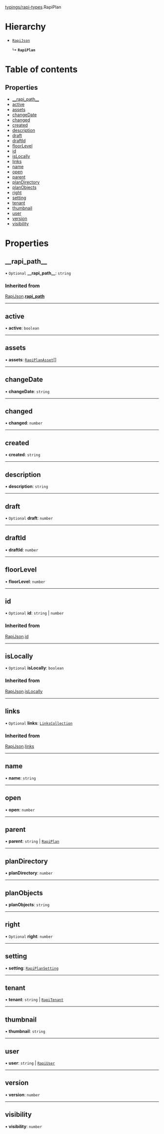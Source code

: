 [typings/rapi-types](../modules/typings_rapi_types.md).RapiPlan

# Hierarchy

- [`RapiJson`](typings_rapi_types.RapiJson.md)

  ↳ **`RapiPlan`**

# Table of contents

## Properties

- [\_\_rapi\_path\_\_](typings_rapi_types.RapiPlan.md#__rapi_path__)
- [active](typings_rapi_types.RapiPlan.md#active)
- [assets](typings_rapi_types.RapiPlan.md#assets)
- [changeDate](typings_rapi_types.RapiPlan.md#changedate)
- [changed](typings_rapi_types.RapiPlan.md#changed)
- [created](typings_rapi_types.RapiPlan.md#created)
- [description](typings_rapi_types.RapiPlan.md#description)
- [draft](typings_rapi_types.RapiPlan.md#draft)
- [draftId](typings_rapi_types.RapiPlan.md#draftid)
- [floorLevel](typings_rapi_types.RapiPlan.md#floorlevel)
- [id](typings_rapi_types.RapiPlan.md#id)
- [isLocally](typings_rapi_types.RapiPlan.md#islocally)
- [links](typings_rapi_types.RapiPlan.md#links)
- [name](typings_rapi_types.RapiPlan.md#name)
- [open](typings_rapi_types.RapiPlan.md#open)
- [parent](typings_rapi_types.RapiPlan.md#parent)
- [planDirectory](typings_rapi_types.RapiPlan.md#plandirectory)
- [planObjects](typings_rapi_types.RapiPlan.md#planobjects)
- [right](typings_rapi_types.RapiPlan.md#right)
- [setting](typings_rapi_types.RapiPlan.md#setting)
- [tenant](typings_rapi_types.RapiPlan.md#tenant)
- [thumbnail](typings_rapi_types.RapiPlan.md#thumbnail)
- [user](typings_rapi_types.RapiPlan.md#user)
- [version](typings_rapi_types.RapiPlan.md#version)
- [visibility](typings_rapi_types.RapiPlan.md#visibility)

# Properties

## \_\_rapi\_path\_\_

• `Optional` **\_\_rapi\_path\_\_**: `string`

### Inherited from

[RapiJson](typings_rapi_types.RapiJson.md).[__rapi_path__](typings_rapi_types.RapiJson.md#__rapi_path__)

___

## active

• **active**: `boolean`

___

## assets

• **assets**: [`RapiPlanAsset`](typings_rapi_types.RapiPlanAsset.md)[]

___

## changeDate

• **changeDate**: `string`

___

## changed

• **changed**: `number`

___

## created

• **created**: `string`

___

## description

• **description**: `string`

___

## draft

• `Optional` **draft**: `number`

___

## draftId

• **draftId**: `number`

___

## floorLevel

• **floorLevel**: `number`

___

## id

• `Optional` **id**: `string` \| `number`

### Inherited from

[RapiJson](typings_rapi_types.RapiJson.md).[id](typings_rapi_types.RapiJson.md#id)

___

## isLocally

• `Optional` **isLocally**: `boolean`

### Inherited from

[RapiJson](typings_rapi_types.RapiJson.md).[isLocally](typings_rapi_types.RapiJson.md#islocally)

___

## links

• `Optional` **links**: [`LinksCollection`](typings_rapi_types.LinksCollection.md)

### Inherited from

[RapiJson](typings_rapi_types.RapiJson.md).[links](typings_rapi_types.RapiJson.md#links)

___

## name

• **name**: `string`

___

## open

• **open**: `number`

___

## parent

• **parent**: `string` \| [`RapiPlan`](typings_rapi_types.RapiPlan.md)

___

## planDirectory

• **planDirectory**: `number`

___

## planObjects

• **planObjects**: `string`

___

## right

• `Optional` **right**: `number`

___

## setting

• **setting**: [`RapiPlanSetting`](typings_rapi_types.RapiPlanSetting.md)

___

## tenant

• **tenant**: `string` \| [`RapiTenant`](typings_rapi_types.RapiTenant.md)

___

## thumbnail

• **thumbnail**: `string`

___

## user

• **user**: `string` \| [`RapiUser`](typings_rapi_types.RapiUser.md)

___

## version

• **version**: `number`

___

## visibility

• **visibility**: `number`

